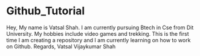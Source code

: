 # Github_Tutorial
Hey,
My name is Vatsal Shah.
I am currently pursuing Btech in Cse from Dit University.
My hobbies include video games and trekking.
This is the first time I am creating a repository and I am currently learning on how to work on Github.
Regards,
Vatsal Vijaykumar Shah
